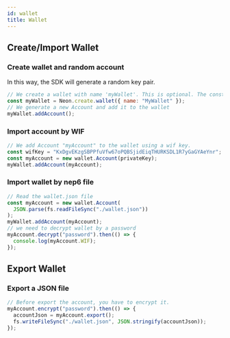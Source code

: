 ```yaml
---
id: wallet
title: Wallet
---
```


## Create/Import Wallet

### Create wallet and random account

In this way, the SDK will generate a random key pair.

```javascript
// We create a wallet with name 'myWallet'. This is optional. The constructor is fine with no arguments.
const myWallet = Neon.create.wallet({ name: "MyWallet" });
// We generate a new Account and add it to the wallet
myWallet.addAccount();
```

### Import account by WIF

```javascript
// We add Account "myAccount" to the wallet using a wif key.
const wifKey = "KxDgvEKzgSBPPfuVfw67oPQBSjidEiqTHURKSDL1R7yGaGYAeYnr";
const myAccount = new wallet.Account(privateKey);
myWallet.addAccount(myAccount);
```



### Import wallet by nep6 file

```javascript
// Read the wallet.json file
const myAccount = new wallet.Account(
  JSON.parse(fs.readFileSync("./wallet.json"))
);
myWallet.addAccount(myAccount);
// we need to decrypt wallet by a password
myAccount.decrypt("password").then(() => {
  console.log(myAccount.WIF);
});
```



## Export Wallet

### Export a JSON file

```javascript
// Before export the account, you have to encrypt it.
myAccount.encrypt("password").then(() => {
  accountJson = myAccount.export();
  fs.writeFileSync("./wallet.json", JSON.stringify(accountJson));
});
```